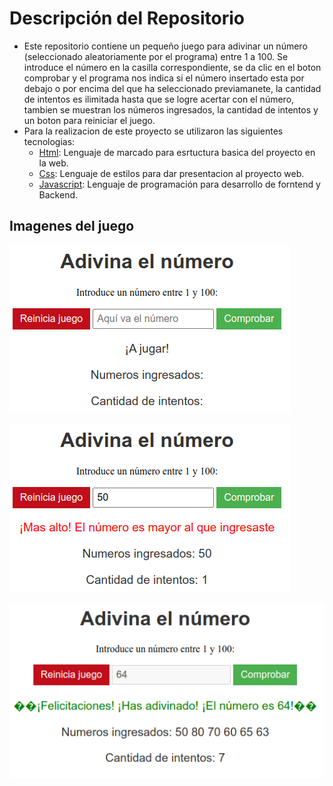 # Descripción del Repositorio
- Este repositorio contiene un pequeño juego para adivinar un número (seleccionado aleatoriamente por el programa) entre 1 a 100. Se introduce el número en la casilla correspondiente, se da
clic en el boton comprobar y el programa nos indica si el número insertado esta por debajo o por encima del que ha seleccionado previamanete, la cantidad de intentos es ilimitada hasta que se
logre acertar con el número, tambien se muestran los números ingresados, la cantidad de intentos y un boton para reiniciar el juego.
- Para la realizacion de este proyecto se utilizaron las siguientes tecnologias:
  - [Html](https://developer.mozilla.org/es/docs/Web/HTML): Lenguaje de marcado para esrtuctura basica del proyecto en la web.
  - [Css](https://developer.mozilla.org/es/docs/Web/CSS): Lenguaje de estilos para dar presentacion al proyecto web.
  - [Javascript](https://developer.mozilla.org/es/docs/Web/javascript): Lenguaje de programación para desarrollo de forntend y Backend.

## Imagenes del juego
![Imagen 1](./img/img1.png)

![Imagen 2](./img/img2.png)

![Imagen 2](./img/img3.png)
